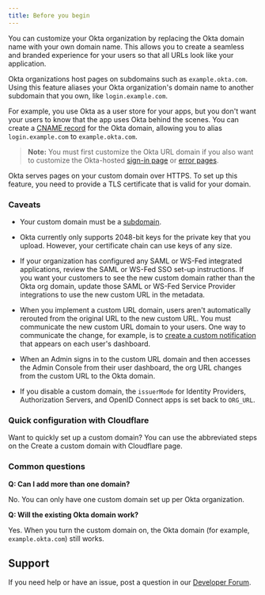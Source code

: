 ```yaml
---
title: Before you begin
---
```


You can customize your Okta organization by replacing the Okta domain name with your own domain name. This allows you to create a seamless and branded experience for your users so that all URLs look like your application.

Okta organizations host pages on subdomains such as `example.okta.com`. Using this feature aliases your Okta organization's domain name to another subdomain that you own, like `login.example.com`.

For example, you use Okta as a user store for your apps, but you don't want your users to know that the app uses Okta behind the scenes. You can create a [CNAME record](https://en.wikipedia.org/wiki/CNAME_record) for the Okta domain, allowing you to alias `login.example.com` to `example.okta.com`.

> **Note:** You must first customize the Okta URL domain if you also want to customize the Okta-hosted [sign-in page](/docs/guides/style-the-widget/style-okta-hosted/) or [error pages](/docs/guides/custom-error-pages/).

Okta serves pages on your custom domain over HTTPS. To set up this feature, you need to provide a TLS certificate that is valid for your domain.

### Caveats

* Your custom domain must be a [subdomain](https://en.wikipedia.org/wiki/Subdomain).

* Okta currently only supports 2048-bit keys for the private key that you upload. However, your certificate chain can use keys of any size.

* If your organization has configured any SAML or WS-Fed integrated applications, review the SAML or WS-Fed SSO set-up instructions. If you want your customers to see the new custom domain rather than the Okta org domain, update those SAML or WS-Fed Service Provider integrations to use the new custom URL in the metadata.

* When you implement a custom URL domain, users aren't automatically rerouted from the original URL to the new custom URL. You must communicate the new custom URL domain to your users. One way to communicate the change, for example, is to [create a custom notification](https://help.okta.com/en/prod/okta_help_CSH.htm#ext_Dashboard_End_User_Notifications) that appears on each user's dashboard.

* When an Admin signs in to the custom URL domain and then accesses the Admin Console from their user dashboard, the org URL changes from the custom URL to the Okta domain.

* If you disable a custom domain, the `issuerMode` for Identity Providers, Authorization Servers, and OpenID Connect apps is set back to `ORG_URL`.

### Quick configuration with Cloudflare

Want to quickly set up a custom domain? You can use the abbreviated steps on the <GuideLink link="../cloudflare">Create a custom domain with Cloudflare</GuideLink> page.

### Common questions

**Q: Can I add more than one domain?**

No. You can only have one custom domain set up per Okta organization.

**Q: Will the existing Okta domain work?**

Yes. When you turn the custom domain on, the Okta domain (for example, `example.okta.com`) still works.

## Support

If you need help or have an issue, post a question in our [Developer Forum](https://devforum.okta.com).

<NextSectionLink/>

